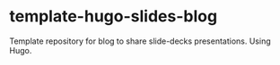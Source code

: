 # template-hugo-slides-blog
Template repository for blog to share slide-decks presentations. Using Hugo.
